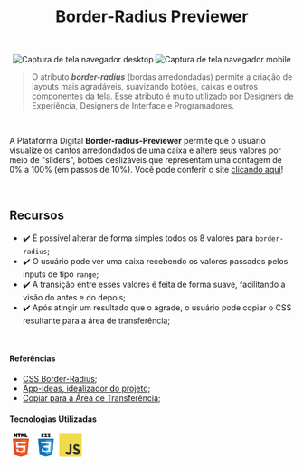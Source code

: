 <h1 align='center'>Border-Radius Previewer</h1>
<br>
<p align='center'>
  <img src='https://user-images.githubusercontent.com/62919596/91671098-008a2b00-eafa-11ea-9ce5-5b72133b0278.png' alt='Captura de tela navegador desktop' height='250'/>
  <img src='https://user-images.githubusercontent.com/62919596/91671099-01bb5800-eafa-11ea-8b7b-e1c5546624a1.png' alt='Captura de tela navegador mobile' height='250'/>
</p>

>O atributo ***border-radius*** (bordas arredondadas) permite a criação de layouts mais agradáveis, suavizando botões, caixas e outros componentes da tela. Esse atributo é muito utilizado por Designers de Experiência, Designers de Interface e Programadores.

<br>

A Plataforma Digital **Border-radius-Previewer** permite que o usuário visualize os cantos arredondados de uma caixa e altere seus valores por meio de "sliders", botões deslizáveis que representam uma contagem de 0% a 100% (em passos de 10%). Você pode conferir o site [clicando aqui](https://gustavotxfreitas.github.io/border-radius-previewer/)!

<br>

## Recursos

- ✔️ É possível alterar de forma simples todos os 8 valores para `border-radius`;
- ✔️ O usuário pode ver uma caixa recebendo os valores passados pelos inputs de tipo `range`;
- ✔️ A transição entre esses valores é feita de forma suave, facilitando a visão do antes e do depois;
- ✔️ Após atingir um resultado que o agrade, o usuário pode copiar o CSS resultante para a área de transferência;

<br>

#### Referências

- [CSS Border-Radius](https://www.w3schools.com/css/css3_borders.asp);
- [App-Ideas, idealizador do projeto](https://github.com/florinpop17/app-ideas/blob/master/Projects/1-Beginner/Border-Radius-Previewer.md);
- [Copiar para a Área de Transferência](https://edupala.com/copy-div-content-clipboard/#:~:text=Copying%20the%20text%20from%20the,copying%20text%20from%20text%20input);


#### Tecnologias Utilizadas
<p>
  <img height='40' src='https://raw.githubusercontent.com/github/explore/80688e429a7d4ef2fca1e82350fe8e3517d3494d/topics/html/html.png' />
  <img height='40' src='https://raw.githubusercontent.com/github/explore/80688e429a7d4ef2fca1e82350fe8e3517d3494d/topics/css/css.png' />
  <img height='40' src='https://raw.githubusercontent.com/github/explore/80688e429a7d4ef2fca1e82350fe8e3517d3494d/topics/javascript/javascript.png' />
</p>
